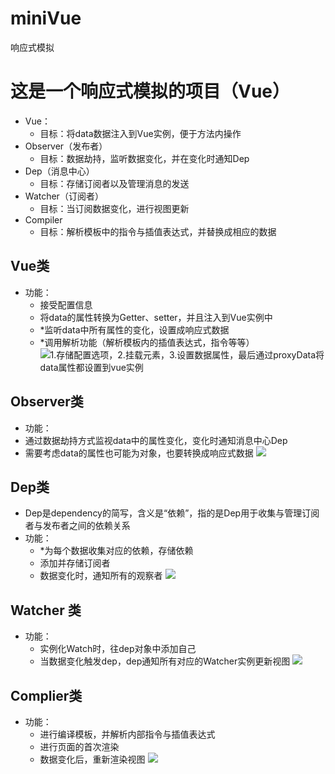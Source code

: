 # miniVue
响应式模拟
# 这是一个响应式模拟的项目（Vue）
- Vue：
  - 目标：将data数据注入到Vue实例，便于方法内操作
- Observer（发布者）
  - 目标：数据劫持，监听数据变化，并在变化时通知Dep
- Dep（消息中心）
  - 目标：存储订阅者以及管理消息的发送
- Watcher（订阅者）
  - 目标：当订阅数据变化，进行视图更新
- Compiler
  - 目标：解析模板中的指令与插值表达式，并替换成相应的数据
## Vue类
- 功能：
  - 接受配置信息
  - 将data的属性转换为Getter、setter，并且注入到Vue实例中
  - *监听data中所有属性的变化，设置成响应式数据
  - *调用解析功能（解析模板内的插值表达式，指令等等）
  ![1.存储配置选项，2.挂载元素，3.设置数据属性，最后通过proxyData将data属性都设置到vue实例](https://upload-images.jianshu.io/upload_images/24937057-fcec605c342eae6c.png?imageMogr2/auto-orient/strip%7CimageView2/2/w/1240)

## Observer类
- 功能：
 - 通过数据劫持方式监视data中的属性变化，变化时通知消息中心Dep
  - 需要考虑data的属性也可能为对象，也要转换成响应式数据
![](https://upload-images.jianshu.io/upload_images/24937057-bd9027afb1162440.png?imageMogr2/auto-orient/strip%7CimageView2/2/w/1240)

## Dep类
- Dep是dependency的简写，含义是“依赖”，指的是Dep用于收集与管理订阅者与发布者之间的依赖关系
- 功能：
  - *为每个数据收集对应的依赖，存储依赖
  - 添加并存储订阅者
  - 数据变化时，通知所有的观察者
![](https://upload-images.jianshu.io/upload_images/24937057-00ec457fc5d14fa5.png?imageMogr2/auto-orient/strip%7CimageView2/2/w/1240)

## Watcher 类
- 功能：
  - 实例化Watch时，往dep对象中添加自己
  - 当数据变化触发dep，dep通知所有对应的Watcher实例更新视图
![](https://upload-images.jianshu.io/upload_images/24937057-8a15444335278561.png?imageMogr2/auto-orient/strip%7CimageView2/2/w/1240)

## Complier类
- 功能：
  - 进行编译模板，并解析内部指令与插值表达式
  - 进行页面的首次渲染
  - 数据变化后，重新渲染视图
  ![](https://upload-images.jianshu.io/upload_images/24937057-c43582ec8b91afdf.png?imageMogr2/auto-orient/strip%7CimageView2/2/w/1240)
